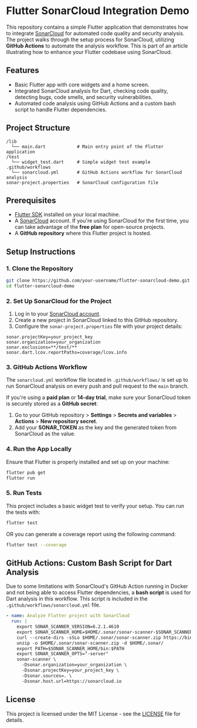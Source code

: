 
# Flutter SonarCloud Integration Demo

This repository contains a simple Flutter application that demonstrates how to integrate [SonarCloud](https://sonarcloud.io/) for automated code quality and security analysis. The project walks through the setup process for SonarCloud, utilizing **GitHub Actions** to automate the analysis workflow. This is part of an article illustrating how to enhance your Flutter codebase using SonarCloud.

## Features

- Basic Flutter app with core widgets and a home screen.
- Integrated SonarCloud analysis for Dart, checking code quality, detecting bugs, code smells, and security vulnerabilities.
- Automated code analysis using GitHub Actions and a custom bash script to handle Flutter dependencies.

## Project Structure

```
/lib
  └── main.dart            # Main entry point of the Flutter application
/test
  └── widget_test.dart     # Simple widget test example
.github/workflows
  └── sonarcloud.yml       # GitHub Actions workflow for SonarCloud analysis
sonar-project.properties   # SonarCloud configuration file
```

## Prerequisites

- [Flutter SDK](https://flutter.dev/docs/get-started/install) installed on your local machine.
- A [SonarCloud](https://sonarcloud.io/) account. If you're using SonarCloud for the first time, you can take advantage of the **free plan** for open-source projects.
- A **GitHub repository** where this Flutter project is hosted.

## Setup Instructions

### 1. Clone the Repository

```bash
git clone https://github.com/your-username/flutter-sonarcloud-demo.git
cd flutter-sonarcloud-demo
```

### 2. Set Up SonarCloud for the Project

1. Log in to your [SonarCloud account](https://sonarcloud.io/).
2. Create a new project in SonarCloud linked to this GitHub repository.
3. Configure the `sonar-project.properties` file with your project details:

```properties
sonar.projectKey=your_project_key
sonar.organization=your_organization
sonar.exclusions=**/test/**
sonar.dart.lcov.reportPaths=coverage/lcov.info
```

### 3. GitHub Actions Workflow

The `sonarcloud.yml` workflow file located in `.github/workflows/` is set up to run SonarCloud analysis on every push and pull request to the `main` branch.

If you're using a **paid plan** or **14-day trial**, make sure your SonarCloud token is securely stored as a **GitHub secret**:

1. Go to your GitHub repository > **Settings** > **Secrets and variables** > **Actions** > **New repository secret**.
2. Add your **SONAR_TOKEN** as the key and the generated token from SonarCloud as the value.

### 4. Run the App Locally

Ensure that Flutter is properly installed and set up on your machine:

```bash
flutter pub get
flutter run
```

### 5. Run Tests

This project includes a basic widget test to verify your setup. You can run the tests with:

```bash
flutter test
```

OR you can generate a coverage report using the following command:

```bash     
flutter test --coverage
```

## GitHub Actions: Custom Bash Script for Dart Analysis

Due to some limitations with SonarCloud's GitHub Action running in Docker and not being able to access Flutter dependencies, a **bash script** is used for Dart analysis in this workflow. This script is included in the `.github/workflows/sonarcloud.yml` file.

```yaml
- name: Analyze Flutter project with SonarCloud
  run: |
    export SONAR_SCANNER_VERSION=6.2.1.4610
    export SONAR_SCANNER_HOME=$HOME/.sonar/sonar-scanner-$SONAR_SCANNER_VERSION-linux-x64
    curl --create-dirs -sSLo $HOME/.sonar/sonar-scanner.zip https://binaries.sonarsource.com/Distribution/sonar-scanner-cli/sonar-scanner-cli-$SONAR_SCANNER_VERSION-linux-x64.zip
    unzip -o $HOME/.sonar/sonar-scanner.zip -d $HOME/.sonar/
    export PATH=$SONAR_SCANNER_HOME/bin:$PATH
    export SONAR_SCANNER_OPTS="-server"
    sonar-scanner \
      -Dsonar.organization=your_organization \
      -Dsonar.projectKey=your_project_key \
      -Dsonar.sources=. \
      -Dsonar.host.url=https://sonarcloud.io
```

## License

This project is licensed under the MIT License - see the [LICENSE](LICENSE) file for details.
